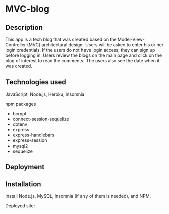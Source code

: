 # MVC-blog

## Description

This app is a tech blog that was created based on the Model-View-Controller (MVC) architectural design. Users will be asked to enter his or her login credentials. If the users do not have login access, they can sign up before logging in. 
Users review the blogs on the main page and click on the blog of interest to read the comments. The users also see the date when it was created. 

## Technologies used

JavaScript, Node.js, Heroku, Insomnia

npm packages
 - bcrypt
 - connect-session-sequelize
 - dotenv
 - express
 - express-handlebars
 - express-session
 - mysql2
 - sequelize

 ## Deployment

## Installation
Install Node.js, MySQL, Insomnia (if any of them is needed), and NPM.


 Deployed site: 

